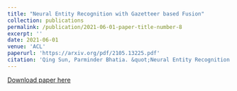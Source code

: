 ```yaml
---
title: "Neural Entity Recognition with Gazetteer based Fusion"
collection: publications
permalink: /publication/2021-06-01-paper-title-number-8
excerpt: ''
date: 2021-06-01
venue: 'ACL'
paperurl: 'https://arxiv.org/pdf/2105.13225.pdf'
citation: 'Qing Sun, Parminder Bhatia. &quot;Neural Entity Recognition with Gazetteer based Fusion.&quot; <i>ACL, 2021</i>. 1(2).'
---
```


[Download paper here](https://arxiv.org/pdf/2105.13225.pdf)
